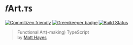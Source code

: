 # 𝑓Art.ᴛꜱ

[![Commitizen friendly](https://img.shields.io/badge/commitizen-friendly-brightgreen.svg)](http://commitizen.github.io/cz-cli/) [![Greenkeeper badge](https://badges.greenkeeper.io/mysterycommand/fartts.svg)](https://greenkeeper.io/) [![Build Status](https://travis-ci.org/mysterycommand/fartts.svg?branch=master)](https://travis-ci.org/mysterycommand/fartts)

> Functional Art(-making) TypeScript<br/>
> by [Matt Hayes](https://github.com/mysterycommand)

